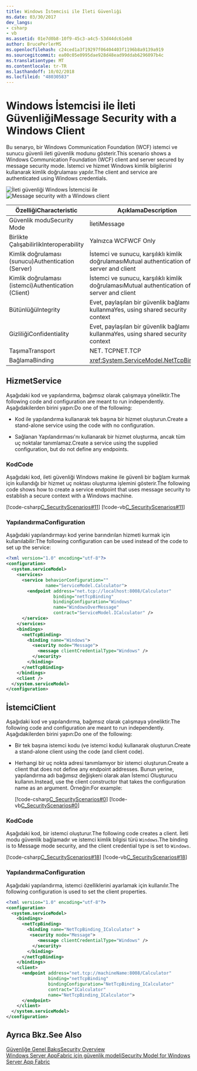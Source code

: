 ```yaml
---
title: Windows İstemcisi ile İleti Güvenliği
ms.date: 03/30/2017
dev_langs:
- csharp
- vb
ms.assetid: 01e7d0b8-10f9-45c3-a4c5-53d44dc61eb8
author: BrucePerlerMS
ms.openlocfilehash: c24ced1a3f19297f06404403f1196b8a9139a919
ms.sourcegitcommit: ea00c05e0995dae928d48ead99ddab6296097b4c
ms.translationtype: MT
ms.contentlocale: tr-TR
ms.lasthandoff: 10/02/2018
ms.locfileid: "48030583"
---
```

# <a name="message-security-with-a-windows-client"></a><span data-ttu-id="33b55-102">Windows İstemcisi ile İleti Güvenliği</span><span class="sxs-lookup"><span data-stu-id="33b55-102">Message Security with a Windows Client</span></span>
<span data-ttu-id="33b55-103">Bu senaryo, bir Windows Communication Foundation (WCF) istemci ve sunucu güvenli ileti güvenlik modunu gösterir.</span><span class="sxs-lookup"><span data-stu-id="33b55-103">This scenario shows a Windows Communication Foundation (WCF) client and server secured by message security mode.</span></span> <span data-ttu-id="33b55-104">İstemci ve hizmet Windows kimlik bilgilerini kullanarak kimlik doğrulaması yapılır.</span><span class="sxs-lookup"><span data-stu-id="33b55-104">The client and service are authenticated using Windows credentials.</span></span>  
  
 <span data-ttu-id="33b55-105">![İleti güvenliği Windows İstemcisi ile](../../../../docs/framework/wcf/feature-details/media/1c8618d4-0005-4022-beb6-32fd087a8c3c.gif "1c8618d4-0005-4022-beb6-32fd087a8c3c")</span><span class="sxs-lookup"><span data-stu-id="33b55-105">![Message security with a Windows client](../../../../docs/framework/wcf/feature-details/media/1c8618d4-0005-4022-beb6-32fd087a8c3c.gif "1c8618d4-0005-4022-beb6-32fd087a8c3c")</span></span>  
  
|<span data-ttu-id="33b55-106">Özelliği</span><span class="sxs-lookup"><span data-stu-id="33b55-106">Characteristic</span></span>|<span data-ttu-id="33b55-107">Açıklama</span><span class="sxs-lookup"><span data-stu-id="33b55-107">Description</span></span>|  
|--------------------|-----------------|  
|<span data-ttu-id="33b55-108">Güvenlik modu</span><span class="sxs-lookup"><span data-stu-id="33b55-108">Security Mode</span></span>|<span data-ttu-id="33b55-109">İleti</span><span class="sxs-lookup"><span data-stu-id="33b55-109">Message</span></span>|  
|<span data-ttu-id="33b55-110">Birlikte Çalışabilirlik</span><span class="sxs-lookup"><span data-stu-id="33b55-110">Interoperability</span></span>|<span data-ttu-id="33b55-111">Yalnızca WCF</span><span class="sxs-lookup"><span data-stu-id="33b55-111">WCF Only</span></span>|  
|<span data-ttu-id="33b55-112">Kimlik doğrulaması (sunucu)</span><span class="sxs-lookup"><span data-stu-id="33b55-112">Authentication (Server)</span></span>|<span data-ttu-id="33b55-113">İstemci ve sunucu, karşılıklı kimlik doğrulaması</span><span class="sxs-lookup"><span data-stu-id="33b55-113">Mutual authentication of the server and client</span></span>|  
|<span data-ttu-id="33b55-114">Kimlik doğrulaması (istemci)</span><span class="sxs-lookup"><span data-stu-id="33b55-114">Authentication (Client)</span></span>|<span data-ttu-id="33b55-115">İstemci ve sunucu, karşılıklı kimlik doğrulaması</span><span class="sxs-lookup"><span data-stu-id="33b55-115">Mutual authentication of the server and client</span></span>|  
|<span data-ttu-id="33b55-116">Bütünlüğü</span><span class="sxs-lookup"><span data-stu-id="33b55-116">Integrity</span></span>|<span data-ttu-id="33b55-117">Evet, paylaşılan bir güvenlik bağlamı kullanma</span><span class="sxs-lookup"><span data-stu-id="33b55-117">Yes, using shared security context</span></span>|  
|<span data-ttu-id="33b55-118">Gizliliği</span><span class="sxs-lookup"><span data-stu-id="33b55-118">Confidentiality</span></span>|<span data-ttu-id="33b55-119">Evet, paylaşılan bir güvenlik bağlamı kullanma</span><span class="sxs-lookup"><span data-stu-id="33b55-119">Yes, using shared security context</span></span>|  
|<span data-ttu-id="33b55-120">Taşıma</span><span class="sxs-lookup"><span data-stu-id="33b55-120">Transport</span></span>|<span data-ttu-id="33b55-121">NET. TCP</span><span class="sxs-lookup"><span data-stu-id="33b55-121">NET.TCP</span></span>|  
|<span data-ttu-id="33b55-122">Bağlama</span><span class="sxs-lookup"><span data-stu-id="33b55-122">Binding</span></span>|<xref:System.ServiceModel.NetTcpBinding>|  
  
## <a name="service"></a><span data-ttu-id="33b55-123">Hizmet</span><span class="sxs-lookup"><span data-stu-id="33b55-123">Service</span></span>  
 <span data-ttu-id="33b55-124">Aşağıdaki kod ve yapılandırma, bağımsız olarak çalışmaya yöneliktir.</span><span class="sxs-lookup"><span data-stu-id="33b55-124">The following code and configuration are meant to run independently.</span></span> <span data-ttu-id="33b55-125">Aşağıdakilerden birini yapın:</span><span class="sxs-lookup"><span data-stu-id="33b55-125">Do one of the following:</span></span>  
  
-   <span data-ttu-id="33b55-126">Kod ile yapılandırma kullanarak tek başına bir hizmet oluşturun.</span><span class="sxs-lookup"><span data-stu-id="33b55-126">Create a stand-alone service using the code with no configuration.</span></span>  
  
-   <span data-ttu-id="33b55-127">Sağlanan Yapılandırması'nı kullanarak bir hizmet oluşturma, ancak tüm uç noktalar tanımlamaz.</span><span class="sxs-lookup"><span data-stu-id="33b55-127">Create a service using the supplied configuration, but do not define any endpoints.</span></span>  
  
### <a name="code"></a><span data-ttu-id="33b55-128">Kod</span><span class="sxs-lookup"><span data-stu-id="33b55-128">Code</span></span>  
 <span data-ttu-id="33b55-129">Aşağıdaki kod, ileti güvenliği Windows makine ile güvenli bir bağlam kurmak için kullandığı bir hizmet uç noktası oluşturma işlemini gösterir.</span><span class="sxs-lookup"><span data-stu-id="33b55-129">The following code shows how to create a service endpoint that uses message security to establish a secure context with a Windows machine.</span></span>  
  
 [!code-csharp[C_SecurityScenarios#11](../../../../samples/snippets/csharp/VS_Snippets_CFX/c_securityscenarios/cs/source.cs#11)]
 [!code-vb[C_SecurityScenarios#11](../../../../samples/snippets/visualbasic/VS_Snippets_CFX/c_securityscenarios/vb/source.vb#11)]  
  
### <a name="configuration"></a><span data-ttu-id="33b55-130">Yapılandırma</span><span class="sxs-lookup"><span data-stu-id="33b55-130">Configuration</span></span>  
 <span data-ttu-id="33b55-131">Aşağıdaki yapılandırmayı kod yerine barındırılan hizmeti kurmak için kullanılabilir:</span><span class="sxs-lookup"><span data-stu-id="33b55-131">The following configuration can be used instead of the code to set up the service:</span></span>  
  
```xml  
<?xml version="1.0" encoding="utf-8"?>  
<configuration>  
  <system.serviceModel>  
    <services>  
      <service behaviorConfiguration=""  
               name="ServiceModel.Calculator">  
        <endpoint address="net.tcp://localhost:8008/Calculator"  
                  binding="netTcpBinding"  
                  bindingConfiguration="Windows"  
                  name="WindowsOverMessage"  
                  contract="ServiceModel.ICalculator" />  
      </service>  
    </services>  
    <bindings>  
      <netTcpBinding>  
        <binding name="Windows">  
          <security mode="Message">  
            <message clientCredentialType="Windows" />  
          </security>  
        </binding>  
      </netTcpBinding>  
    </bindings>  
    <client />  
  </system.serviceModel>  
</configuration>  
```  
  
## <a name="client"></a><span data-ttu-id="33b55-132">İstemci</span><span class="sxs-lookup"><span data-stu-id="33b55-132">Client</span></span>  
 <span data-ttu-id="33b55-133">Aşağıdaki kod ve yapılandırma, bağımsız olarak çalışmaya yöneliktir.</span><span class="sxs-lookup"><span data-stu-id="33b55-133">The following code and configuration are meant to run independently.</span></span> <span data-ttu-id="33b55-134">Aşağıdakilerden birini yapın:</span><span class="sxs-lookup"><span data-stu-id="33b55-134">Do one of the following:</span></span>  
  
-   <span data-ttu-id="33b55-135">Bir tek başına istemci kodu (ve istemci kodu) kullanarak oluşturun.</span><span class="sxs-lookup"><span data-stu-id="33b55-135">Create a stand-alone client using the code (and client code).</span></span>  
  
-   <span data-ttu-id="33b55-136">Herhangi bir uç nokta adresi tanımlamıyor bir istemci oluşturun.</span><span class="sxs-lookup"><span data-stu-id="33b55-136">Create a client that does not define any endpoint addresses.</span></span> <span data-ttu-id="33b55-137">Bunun yerine, yapılandırma adı bağımsız değişkeni olarak alan İstemci Oluşturucu kullanın.</span><span class="sxs-lookup"><span data-stu-id="33b55-137">Instead, use the client constructor that takes the configuration name as an argument.</span></span> <span data-ttu-id="33b55-138">Örneğin:</span><span class="sxs-lookup"><span data-stu-id="33b55-138">For example:</span></span>  
  
     [!code-csharp[C_SecurityScenarios#0](../../../../samples/snippets/csharp/VS_Snippets_CFX/c_securityscenarios/cs/source.cs#0)]
     [!code-vb[C_SecurityScenarios#0](../../../../samples/snippets/visualbasic/VS_Snippets_CFX/c_securityscenarios/vb/source.vb#0)]  
  
### <a name="code"></a><span data-ttu-id="33b55-139">Kod</span><span class="sxs-lookup"><span data-stu-id="33b55-139">Code</span></span>  
 <span data-ttu-id="33b55-140">Aşağıdaki kod, bir istemci oluşturur.</span><span class="sxs-lookup"><span data-stu-id="33b55-140">The following code creates a client.</span></span> <span data-ttu-id="33b55-141">İleti modu güvenlik bağlamadır ve istemci kimlik bilgisi türü `Windows`.</span><span class="sxs-lookup"><span data-stu-id="33b55-141">The binding is to Message mode security, and the client credential type is set to `Windows`.</span></span>  
  
 [!code-csharp[C_SecurityScenarios#18](../../../../samples/snippets/csharp/VS_Snippets_CFX/c_securityscenarios/cs/source.cs#18)]
 [!code-vb[C_SecurityScenarios#18](../../../../samples/snippets/visualbasic/VS_Snippets_CFX/c_securityscenarios/vb/source.vb#18)]  
  
### <a name="configuration"></a><span data-ttu-id="33b55-142">Yapılandırma</span><span class="sxs-lookup"><span data-stu-id="33b55-142">Configuration</span></span>  
 <span data-ttu-id="33b55-143">Aşağıdaki yapılandırma, istemci özelliklerini ayarlamak için kullanılır.</span><span class="sxs-lookup"><span data-stu-id="33b55-143">The following configuration is used to set the client properties.</span></span>  
  
```xml  
<?xml version="1.0" encoding="utf-8"?>  
<configuration>  
  <system.serviceModel>  
    <bindings>  
      <netTcpBinding>  
        <binding name="NetTcpBinding_ICalculator" >  
         <security mode="Message">  
            <message clientCredentialType="Windows" />  
          </security>  
        </binding>  
      </netTcpBinding>  
    </bindings>  
    <client>  
      <endpoint address="net.tcp://machineName:8008/Calculator"   
                binding="netTcpBinding"  
                bindingConfiguration="NetTcpBinding_ICalculator"  
                contract="ICalculator"  
                name="NetTcpBinding_ICalculator">          
      </endpoint>  
    </client>  
  </system.serviceModel>  
</configuration>  
```  
  
## <a name="see-also"></a><span data-ttu-id="33b55-144">Ayrıca Bkz.</span><span class="sxs-lookup"><span data-stu-id="33b55-144">See Also</span></span>  
 [<span data-ttu-id="33b55-145">Güvenliğe Genel Bakış</span><span class="sxs-lookup"><span data-stu-id="33b55-145">Security Overview</span></span>](../../../../docs/framework/wcf/feature-details/security-overview.md)  
 [<span data-ttu-id="33b55-146">Windows Server AppFabric için güvenlik modeli</span><span class="sxs-lookup"><span data-stu-id="33b55-146">Security Model for Windows Server App Fabric</span></span>](https://go.microsoft.com/fwlink/?LinkID=201279&clcid=0x409)
